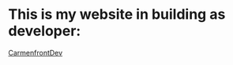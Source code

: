 # This is my website in building as developer:

<a href='https://carmen-valero-developer.netlify.app/'>CarmenfrontDev</a>
